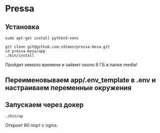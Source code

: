 # Pressa

## Установка

    sudo apt-get install python3-venv

    git clone git@github.com:zdimon/pressa-besa.git
    cd pressa-besa/app
    ./bin/install

Пройдет немало времени и займет около 6 ГБ в папке media!

## Переименовываем app/.env_template в .env и настраиваем переменные окружения

## Запускаем через докер

    ./bin/up

Откроет 80 порт с nginx.

